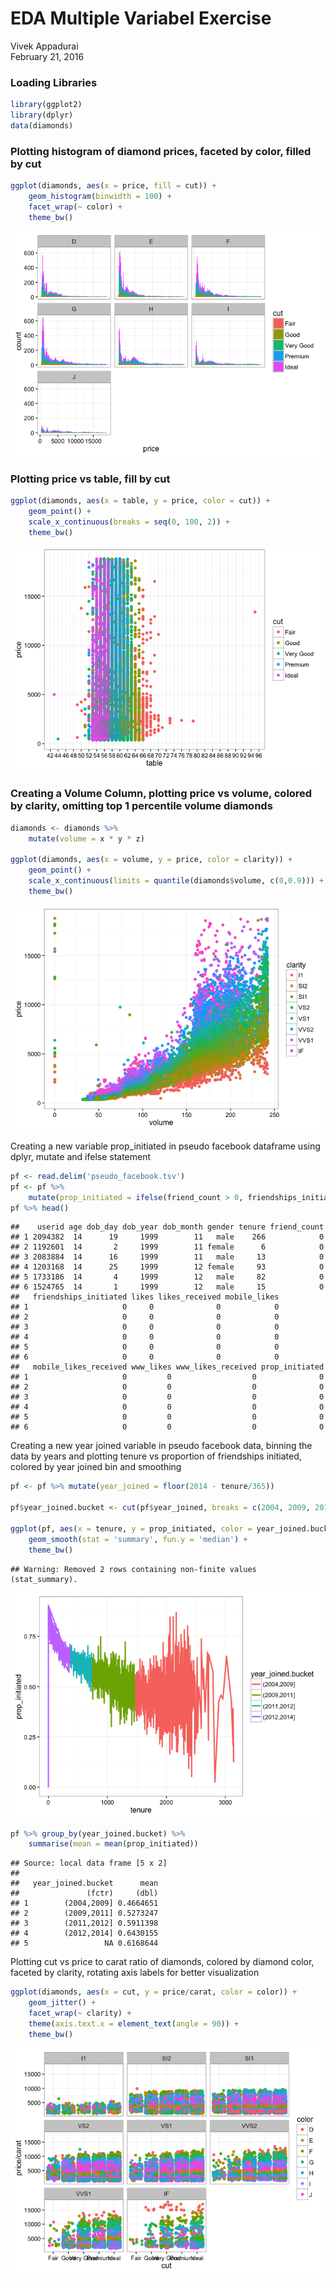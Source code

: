 # EDA Multiple Variabel Exercise
Vivek Appadurai  
February 21, 2016  

### Loading Libraries


```r
library(ggplot2)
library(dplyr)
data(diamonds)
```

### Plotting histogram of diamond prices, faceted by color, filled by cut


```r
ggplot(diamonds, aes(x = price, fill = cut)) + 
    geom_histogram(binwidth = 100) + 
    facet_wrap(~ color) + 
    theme_bw()
```

![](ExploratoryDataAnalysisEx3_files/figure-html/unnamed-chunk-2-1.png)

### Plotting price vs table, fill by cut


```r
ggplot(diamonds, aes(x = table, y = price, color = cut)) + 
    geom_point() + 
    scale_x_continuous(breaks = seq(0, 100, 2)) +
    theme_bw()
```

![](ExploratoryDataAnalysisEx3_files/figure-html/unnamed-chunk-3-1.png)

### Creating a Volume Column, plotting price vs volume, colored by clarity, omitting top 1 percentile volume diamonds


```r
diamonds <- diamonds %>%
    mutate(volume = x * y * z)

ggplot(diamonds, aes(x = volume, y = price, color = clarity)) + 
    geom_point() + 
    scale_x_continuous(limits = quantile(diamonds$volume, c(0,0.9))) +
    theme_bw()
```

![](ExploratoryDataAnalysisEx3_files/figure-html/unnamed-chunk-4-1.png)

Creating a new variable prop_initiated in pseudo facebook dataframe using dplyr, mutate and ifelse statement


```r
pf <- read.delim('pseudo_facebook.tsv')
pf <- pf %>% 
    mutate(prop_initiated = ifelse(friend_count > 0, friendships_initiated / (friend_count), 0))
pf %>% head()
```

```
##    userid age dob_day dob_year dob_month gender tenure friend_count
## 1 2094382  14      19     1999        11   male    266            0
## 2 1192601  14       2     1999        11 female      6            0
## 3 2083884  14      16     1999        11   male     13            0
## 4 1203168  14      25     1999        12 female     93            0
## 5 1733186  14       4     1999        12   male     82            0
## 6 1524765  14       1     1999        12   male     15            0
##   friendships_initiated likes likes_received mobile_likes
## 1                     0     0              0            0
## 2                     0     0              0            0
## 3                     0     0              0            0
## 4                     0     0              0            0
## 5                     0     0              0            0
## 6                     0     0              0            0
##   mobile_likes_received www_likes www_likes_received prop_initiated
## 1                     0         0                  0              0
## 2                     0         0                  0              0
## 3                     0         0                  0              0
## 4                     0         0                  0              0
## 5                     0         0                  0              0
## 6                     0         0                  0              0
```

Creating a new year joined variable in pseudo facebook data, binning the data by years and plotting tenure vs proportion of friendships initiated, colored by year joined bin and smoothing


```r
pf <- pf %>% mutate(year_joined = floor(2014 - tenure/365))

pf$year_joined.bucket <- cut(pf$year_joined, breaks = c(2004, 2009, 2011, 2012, 2014))

ggplot(pf, aes(x = tenure, y = prop_initiated, color = year_joined.bucket)) +
    geom_smooth(stat = 'summary', fun.y = 'median') +
    theme_bw()
```

```
## Warning: Removed 2 rows containing non-finite values (stat_summary).
```

![](ExploratoryDataAnalysisEx3_files/figure-html/unnamed-chunk-6-1.png)

```r
pf %>% group_by(year_joined.bucket) %>%
    summarise(mean = mean(prop_initiated))
```

```
## Source: local data frame [5 x 2]
## 
##   year_joined.bucket      mean
##               (fctr)     (dbl)
## 1        (2004,2009] 0.4664651
## 2        (2009,2011] 0.5273247
## 3        (2011,2012] 0.5911398
## 4        (2012,2014] 0.6430155
## 5                 NA 0.6168644
```

Plotting cut vs price to carat ratio of diamonds, colored by diamond color, faceted by clarity, rotating axis labels for better visualization


```r
ggplot(diamonds, aes(x = cut, y = price/carat, color = color)) +
    geom_jitter() +
    facet_wrap(~ clarity) +
    theme(axis.text.x = element_text(angle = 90)) +
    theme_bw()
```

![](ExploratoryDataAnalysisEx3_files/figure-html/unnamed-chunk-7-1.png)
